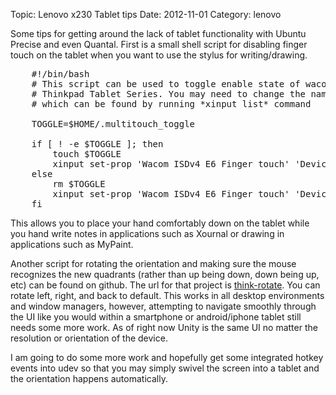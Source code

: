 Topic: Lenovo x230 Tablet tips
Date: 2012-11-01
Category: lenovo

Some tips for getting around the lack of tablet functionality with Ubuntu Precise and even Quantal. First is a small shell script for disabling finger touch on the tablet when you want to use the stylus for writing/drawing.

<pre class="prettyprint">
    #!/bin/bash
    # This script can be used to toggle enable state of wacom multitouch screen for
    # Thinkpad Tablet Series. You may need to change the name of multitouch device 
    # which can be found by running *xinput list* command
    
    TOGGLE=$HOME/.multitouch_toggle
    
    if [ ! -e $TOGGLE ]; then
        touch $TOGGLE
        xinput set-prop 'Wacom ISDv4 E6 Finger touch' 'Device Enabled' 0
    else
        rm $TOGGLE
        xinput set-prop 'Wacom ISDv4 E6 Finger touch' 'Device Enabled' 1
    fi
</pre>

This allows you to place your hand comfortably down on the tablet while you hand write notes in applications such as Xournal or drawing in applications such as MyPaint.

Another script for rotating the orientation and making sure the mouse recognizes the new quadrants (rather than up being down, down being up, etc) can be found on github. The url for that project is [think-rotate](https://github.com/martin-ueding/think-rotate.git). You can rotate left, right, and back to default. This works in all desktop environments and window managers, however, attempting to navigate smoothly through the UI like you would within a smartphone or android/iphone tablet still needs some more work. As of right now Unity is the same UI no matter the resolution or orientation of the device.

I am going to do some more work and hopefully get some integrated hotkey events into udev so that you may simply swivel the screen into a tablet and the orientation happens automatically.
